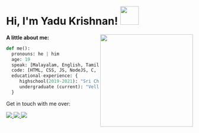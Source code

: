 <h1> Hi, I'm Yadu Krishnan! <img src="https://media.giphy.com/media/UaoxTrl8z1wre/giphy.gif" width="50" /></h1>
<img src="https://media.giphy.com/media/qFrWCKBNGdH4IT1iNe/giphy.gif" align="right" width="250">

<p>
 <b> A little about me:</b>
</p>


```python
def me():
  pronouns: he | him
  age: 19
  speak: [Malayalam, English, Tamil, Hindi]
  code: [HTML, CSS, JS, NodeJS, C, Cpp, Java, Python, MySql]
  educational-experience: {
     highschool(2019-2021): "Sri Chaithanya Techno School, Banglore",
     undergraduate (current): "Vellore Institute of Technology, Chennai",
  }
```


<p>
Get in touch with me over:
</p>

<p>
  <a href="https://discordapp.com/users/744526711047192656">
    <img src="https://skillicons.dev/icons?i=discord" />
  </a>
 <a href="https://www.linkedin.com/in/yadu-tv/">
    <img src="https://skillicons.dev/icons?i=linkedin" />
 </a>
 <a href="https://www.twitter.com/yadukrishnantv">
    <img src="https://skillicons.dev/icons?i=twitter" />
 </a>
</p>
